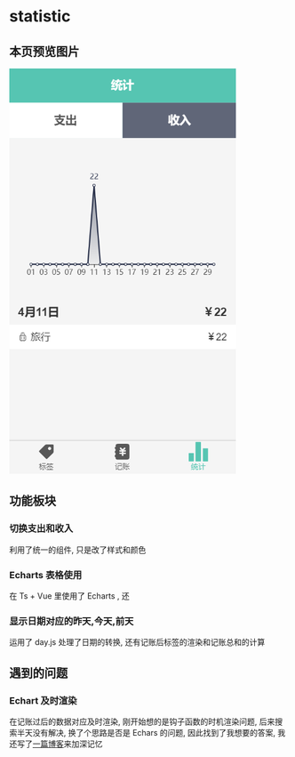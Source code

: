# statistic

## 本页预览图片

![统计页面预览](../image/wc-statistic-1.png)

## 功能板块

### 切换支出和收入

利用了统一的组件, 只是改了样式和颜色

### Echarts 表格使用

在 Ts + Vue 里使用了 Echarts 
, 还

### 显示日期对应的昨天,今天,前天

运用了 day.js 处理了日期的转换, 还有记账后标签的渲染和记账总和的计算

## 遇到的问题

### Echart 及时渲染

在记账过后的数据对应及时渲染, 刚开始想的是钩子函数的时机渲染问题,
后来搜索半天没有解决, 换了个思路是否是 Echars 的问题,
因此找到了我想要的答案, 我还写了[一篇博客](https://zhuanlan.zhihu.com/p/114415715)来加深记忆


